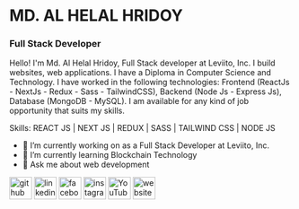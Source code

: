 # MD. AL HELAL HRIDOY
### Full Stack Developer

Hello! I'm Md. Al Helal Hridoy, Full Stack developer at Leviito, Inc. I build websites, web applications. I have a Diploma in Computer Science and Technology. I have worked in the following technologies: Frontend (ReactJs - NextJs - Redux - Sass - TailwindCSS), Backend (Node Js - Express Js), Database (MongoDB - MySQL). I am available for any kind of job opportunity that suits my skills. 

Skills: REACT JS | NEXT JS | REDUX | SASS | TAILWIND CSS | NODE JS

- 🔭 I’m currently working on as a Full Stack Developer at Leviito, Inc.
- 🌱 I’m currently learning Blockchain Technology
- 💬 Ask me about web development


[<img src='https://cdn.jsdelivr.net/npm/simple-icons@3.0.1/icons/github.svg' alt='github' height='40'>](https://github.com/https://github.com/ahhridoy)  [<img src='https://cdn.jsdelivr.net/npm/simple-icons@3.0.1/icons/linkedin.svg' alt='linkedin' height='40'>](https://www.linkedin.com/in/https://www.linkedin.com/in/ahhridoyy//)  [<img src='https://cdn.jsdelivr.net/npm/simple-icons@3.0.1/icons/facebook.svg' alt='facebook' height='40'>](https://www.facebook.com/https://facebook.com/ahhridoyy1)  [<img src='https://cdn.jsdelivr.net/npm/simple-icons@3.0.1/icons/instagram.svg' alt='instagram' height='40'>](https://www.instagram.com/https://instagram.com/ahhridoyy/)  [<img src='https://cdn.jsdelivr.net/npm/simple-icons@3.0.1/icons/youtube.svg' alt='YouTube' height='40'>](https://www.youtube.com/channel/https://youtube.com/juniorhridoyofficial)  [<img src='https://cdn.jsdelivr.net/npm/simple-icons@3.0.1/icons/icloud.svg' alt='website' height='40'>](https://hridoy-portfolio.web.app)  
